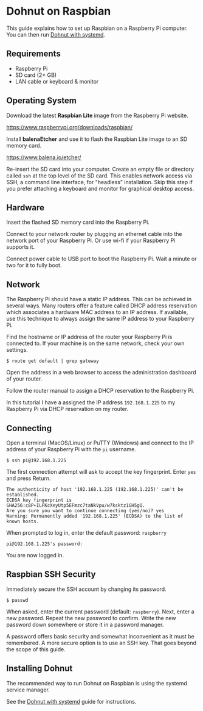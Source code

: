 # Dohnut on Raspbian

This guide explains how to set up Raspbian on a Raspberry Pi computer. You can then run [Dohnut with systemd](../systemd).

## Requirements

- Raspberry Pi
- SD card (2+ GB)
- LAN cable or keyboard & monitor

## Operating System

Download the latest **Raspbian Lite** image from the Raspberry Pi website.

https://www.raspberrypi.org/downloads/raspbian/

Install **balenaEtcher** and use it to flash the Raspbian Lite image to an SD memory card.

https://www.balena.io/etcher/

Re-insert the SD card into your computer. Create an empty file or directory called `ssh` at the top level of the SD card. This enables network access via SSH, a command line interface, for "headless" installation. Skip this step if you prefer attaching a keyboard and monitor for graphical desktop access.

## Hardware

Insert the flashed SD memory card into the Raspberry Pi.

Connect to your network router by plugging an ethernet cable into the network port of your Raspberry Pi. Or use wi-fi if your Raspberry Pi supports it.

Connect power cable to USB port to boot the Raspberry Pi. Wait a minute or two for it to fully boot.

## Network

The Raspberry Pi should have a static IP address. This can be achieved in several ways. Many routers offer a feature called DHCP address reservation which associates a hardware MAC address to an IP address. If available, use this technique to always assign the same IP address to your Raspberry Pi.

Find the hostname or IP address of the router your Raspberry Pi is connected to. If your machine is on the same network, check your own settings.

    $ route get default | grep gateway

Open the address in a web browser to access the administration dashboard of your router.

Follow the router manual to assign a DHCP reservation to the Raspberry Pi.

In this tutorial I have a assigned the IP address `192.168.1.225` to my Raspberry Pi via DHCP reservation on my router.

## Connecting

Open a terminal (MacOS/Linux) or PuTTY (Windows) and connect to the IP address of your Raspberry Pi with the `pi` username.

    $ ssh pi@192.168.1.225

The first connection attempt will ask to accept the key fingerprint. Enter `yes` and press Return.

    The authenticity of host '192.168.1.225 (192.168.1.225)' can't be established.
    ECDSA key fingerprint is SHA256:c8P+ILFKcXeyUtp5EFmzc7taNkVpu/w7ksktz1GH5gQ.
    Are you sure you want to continue connecting (yes/no)? yes
    Warning: Permanently added '192.168.1.225' (ECDSA) to the list of known hosts.

When prompted to log in, enter the default password: `raspberry`

    pi@192.168.1.225's password: 

You are now logged in.

## Raspbian SSH Security

Immediately secure the SSH account by changing its password.

    $ passwd

When asked, enter the current password (default: `raspberry`). Next, enter a new password. Repeat the new password to confirm. Write the new password down somewhere or store it in a password manager.

A password offers basic security and somewhat inconvenient as it must be remembered. A more secure option is to use an SSH key. That goes beyond the scope of this guide.

## Installing Dohnut

The recommended way to run Dohnut on Raspbian is using the systemd service manager.

See the [Dohnut with systemd](../systemd) guide for instructions.
